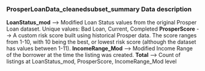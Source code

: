 ### ProsperLoanData_cleanedsubset_summary Data description

**LoanStatus_mod** --> Modified Loan Status values from the original Prosper Loan dataset. Unique values: Bad Loan, Current, Completed
**ProsperScore** --> A custom risk score built using historical Prosper data. The score ranges from 1-10, with 10 being the best, or lowest risk score (although the dataset has values between 1-11).
**IncomeRange_Mod** --> Modified Income Range of the borrower at the time the listing was created. 
**Total** --> Count of listings at LoanStatus_mod, ProsperScore, IncomeRange_Mod level
